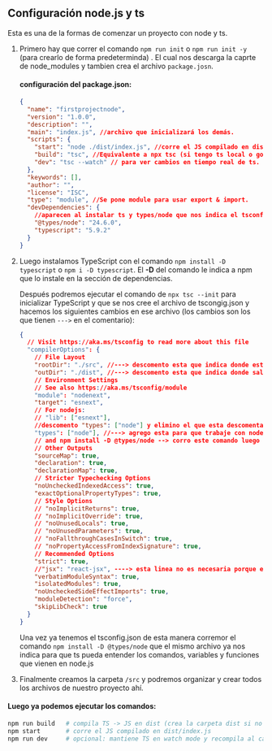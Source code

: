 ## Configuración node.js y ts

Esta es una de la formas de comenzar un proyecto con node y ts.

1. Primero hay que correr el comando `npm run init` o `npm run init -y` (para crearlo de forma predeterminda) . El cual nos descarga la caprte de node_modules y tambien crea el archivo `package.josn`.

   #### configuración del package.json:

   ```json
   {
     "name": "firstprojectnode",
     "version": "1.0.0",
     "description": "",
     "main": "index.js", //archivo que inicializará los demás.
     "scripts": {
       "start": "node ./dist/index.js", //corre el JS compilado en dist/index.js
       "build": "tsc", //Equivalente a npx tsc (si tengo ts local o gobalmente),compila todo lo de src de ts a js.
       "dev": "tsc --watch" // para ver cambios en tiempo real de ts.
     },
     "keywords": [],
     "author": "",
     "license": "ISC",
     "type": "module", //Se pone module para usar export & import.
     "devDependencies": {
       //aparecen al instalar ts y types/node que nos indica el tsconfig
       "@types/node": "24.6.0",
       "typescript": "5.9.2"
     }
   }
   ```

2. Luego instalamos TypeScript con el comando `npm install -D typescript` o `npm i -D typescript`. El **-D** del comando le indica a npm que lo instale en la sección de dependencias.

   Después podremos ejecutar el comando de `npx tsc --init` para inicializar TypeScript y que se nos cree el archivo de tscongig.json y hacemos los siguientes cambios en ese archivo (los cambios son los que tienen `--->` en el comentario):

   ```json
   {
     // Visit https://aka.ms/tsconfig to read more about this file
     "compilerOptions": {
       // File Layout
       "rootDir": "./src", //---> descomento esta que indica donde estará mi código fuente
       "outDir": "./dist", //---> descomento esta que indica donde saldrá el código compilado
       // Environment Settings
       // See also https://aka.ms/tsconfig/module
       "module": "nodenext",
       "target": "esnext",
       // For nodejs:
       // "lib": ["esnext"],
       //descomento "types": ["node"] y elimino el que esta descomentado
       "types": ["node"], //---> agrego esta para que trabaje con node
       // and npm install -D @types/node --> corro este comando luego para que ts entienda a node y sus variables
       // Other Outputs
       "sourceMap": true,
       "declaration": true,
       "declarationMap": true,
       // Stricter Typechecking Options
       "noUncheckedIndexedAccess": true,
       "exactOptionalPropertyTypes": true,
       // Style Options
       // "noImplicitReturns": true,
       // "noImplicitOverride": true,
       // "noUnusedLocals": true,
       // "noUnusedParameters": true,
       // "noFallthroughCasesInSwitch": true,
       // "noPropertyAccessFromIndexSignature": true,
       // Recommended Options
       "strict": true,
       //"jsx": "react-jsx", ----> esta linea no es necesaria porque es para react
       "verbatimModuleSyntax": true,
       "isolatedModules": true,
       "noUncheckedSideEffectImports": true,
       "moduleDetection": "force",
       "skipLibCheck": true
     }
   }
   ```

   Una vez ya tenemos el tsconfig.json de esta manera corremor el comando `npm install -D @types/node` que el mismo archivo ya nos indica para que ts pueda entender los comandos, variables y funciones que vienen en node.js

3. Finalmente creamos la carpeta `/src` y podremos organizar y crear todos los archivos de nuestro proyecto ahí.

#### Luego ya podemos ejecutar los comandos:

````bash
npm run build   # compila TS -> JS en dist (crea la carpeta dist si no existe)
npm start       # corre el JS compilado en dist/index.js
npm run dev     # opcional: mantiene TS en watch mode y recompila al cambiar```
````
